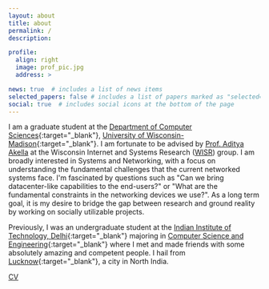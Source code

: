 ```yaml
---
layout: about
title: about
permalink: /
description: 

profile:
  align: right
  image: prof_pic.jpg
  address: >

news: true  # includes a list of news items
selected_papers: false # includes a list of papers marked as "selected={true}"
social: true  # includes social icons at the bottom of the page
---
```


I am a graduate student at the [Department of Computer Sciences](https://cs.wisc.edu){:target="_blank"}, [University of Wisconsin-Madison](https://wisc.edu){:target="_blank"}. I am fortunate to be advised by [Prof. Aditya Akella](http://pages.cs.wisc.edu/~akella/) at the Wisconsin Internet and Systems Research ([WISR](https://wisr.cs.wisc.edu/)) group. I am broadly interested in Systems and Networking, with a focus on understanding the fundamental challenges that the current networked systems face. I'm fascinated by questions such as "Can we bring datacenter-like capabilities to the end-users?" or "What are the fundamental constraints in the networking devices we use?". As a long term goal, it is my desire to bridge the gap between research and ground reality by working on socially utilizable projects.

Previously, I was an undergraduate student at the [Indian Institute of Technology, Delhi](https://home.iitd.ac.in/){:target="_blank"} majoring in [Computer Science and Engineering](https://cse.iitd.ac.in){:target="_blank"} where I met and made friends with some absolutely amazing and competent people. I hail from [Lucknow](https://goo.gl/maps/yNiHPh9WgNbjwPeH9){:target="_blank"}, a city in North India.

[CV](assets/pdf/resume.pdf)
